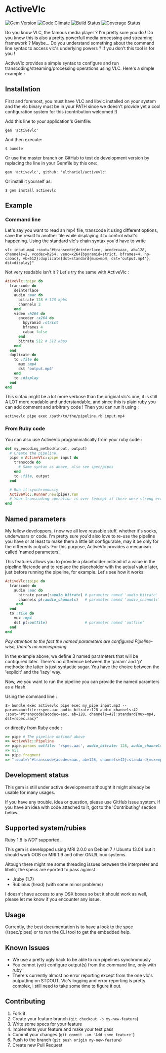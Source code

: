 # ActiveVlc

[![Gem Version](https://badge.fury.io/rb/activevlc.png)](http://badge.fury.io/rb/activevlc)
[![Code Climate](https://codeclimate.com/github/elthariel/activevlc.png)](https://codeclimate.com/github/elthariel/activevlc)
[![Build Status](https://travis-ci.org/elthariel/activevlc.png?branch=master)](https://travis-ci.org/elthariel/activevlc)
[![Coverage Status](https://coveralls.io/repos/elthariel/activevlc/badge.png?branch=master)](https://coveralls.io/r/elthariel/activevlc?branch=master)

Do you know VLC, the famous media player ? I'm pretty sure you do !
Do you know this is also a pretty powerfull media processing and streaming framework ? Maybe...
Do you understand something about the command line syntax to access vlc's underlying
powers ? If you don't this tool is for you !

ActiveVlc provides a simple syntax to configure and run transcoding/streaming/processing
operations using VLC. Here's a simple example :

## Installation

First and foremost, you must have VLC and libvlc installed on your system and
the vlc binary must be in your PATH since we doesn't provide yet a cool
configuration system for this (contribution welcomed !)

Add this line to your application's Gemfile:

    gem 'activevlc'

And then execute:

    $ bundle

Or use the master branch on GitHub to test de development version by replacing
the line in your Gemfile by this one:

    gem 'activevlc', github: 'elthariel/activevlc'

Or install it yourself as:

    $ gem install activevlc

## Example

### Command line

Let's say you want to read an mp4 file, transcode it using different options, save the result to
another file while displaying it to control what's happening. Using the standard vlc's chain syntax
you'd have to write

    vlc input.mp4 :sout="#transcode{deinterlace, acodec=aac, ab=128, channels=2, vcodec=h264, venc=x264{bpyramid=strict, bframes=4, no-cabac}, vb=512}:duplicate{dst=standard{mux=mp4, dst='output.mp4'}, dst=display}"

Not very readable isn't it ? Let's try the same with ActiveVlc :

```ruby
AtiveVlc::pipe do
  transcode do
    deinterlace
    audio :aac do
      bitrate 128 # 128 kpbs
      channels 2
    end
    video :h264 do
      encoder :x264 do
        bpyramid :strict
        bframes 4
        cabac false
      end
      bitrate 512 # 512 kbps
    end
  end
  duplicate do
    to :file do
      mux :mp4
      dst 'output.mp4'
    end
    to :display
  end
end
```

This sintax might be a lot more verbose than the original vlc's one,
it is still A LOT more readable and understandable, and since this is plain ruby
you can add comment and arbitrary code !
Then you can run it using :

    activevlc pipe exec /path/to/the/pipeline.rb input.mp4

### From Ruby code

You can also use ActiveVlc programmatically from your ruby code :

```ruby
def my_encoding_method(input, output)
  # Create the pipeline.
  pipe = ActiveVlc::pipe input do
    transcode do
      # Same syntax as above, also see spec/pipes
    end
    to :file, output
  end

  # Run it synchronously
  ActiveVlc::Runner.new(pipe).run
  # Your transcoding operation is over (except if there were strong errors)
end
```

## Named parameters

My fellow developpers, i now we all love reusable stuff, whether it's socks,
underwears or code. I'm pretty sure you'd also love to re-use the pipeline you
have or at least to make them a little bit configurable, may it be only for
the differents outputs. For this purpose, ActiveVlc provides a mecanism called
'named parameters'.

This features allows you to provide a placeholder instead of a value in the
pipeline file/code and to replace the placeholder with the actual value later,
just before running the pipeline, for example. Let's see how it works:

```ruby
ActiveVlc::pipe do
  transcode do
    audio :aac do
      bitrate param(:audio_bitrate) # parameter named 'audio_bitrate'
      channels p(:audio_channels)   # parameter named 'audio_channels'
     end
  end
  to :file do
    mux :mp4
    dst p(:outfile)                 # parameter named 'outfile'
  end
end
```

*Pay attention to the fact the named parameters are configured Pipeline-wise, there's no namespacing.*

In the example above, we define 3 named parameters that will be configured
later. There's no difference between the 'param' and 'p' methods: the latter
is just syntactic sugar. You have the choice between the 'explicit' and the
'lazy' way.

Now, we you want to run the pipeline you can provide the named paramters as a
Hash.

Using the command line :

    $> bundle exec activevlc pipe exec my_pipe input.mp3 --params=outfile:rspec.aac audio_bitrate:128 audio_channels:42
    :sout="#transcode{acodec=aac, ab=128, channels=42}:standard{mux=mp4, dst=rspec.aac}"

or directly from Ruby code :

```ruby
>> pipe # The pipeline defined above
=> ActiveVlc::Pipeline
>> pipe.params outfile: 'rspec.aac', audio_bitrate: 128, audio_channels: 42
=> nil
>> pipe.fragment
=> ":sout=\"#transcode{acodec=aac, ab=128, channels=42}:standard{mux=mp4, dst=rspec.aac}\""
```

## Development status

This gem is still under active development
althought it might already be usable for many usages.

If you have any trouble, idea or question, please use GitHub issue
system. If you have an idea with code attached to it, got to the
'Contributing' section below.

## Supported system/rubies

Ruby 1.8 is _NOT_ supported.

This gem is developped using MRI 2.0.0 on Debian 7 / Ubuntu 13.04 but it should work OOB on MRI 1.9 and other GNU/Linux systems.

Altough there might me some threading issues between the interpreter and libvlc, the specs are eported to pass against :
* Jruby (1.7)
* Rubinius (head) (with some minor problems)

I doesn't have access to any OSX boxes so but it should work as well, please let me know if you encounter any issue.

## Usage

Currently, the best documentation is to have a look to the spec (/spec/pipes)
or to run the CLI tool to get the embedded help.

## Known Issues

* We use a pretty ugly hack to be able to run pipelines synchronously
* You cannot (yet) configure output(s) from the command line, only with ruby
* There's currently almost no error reporting except from the one vlc's outputting on STDOUT. Vlc's logging and error reporting is pretty complex, i still need to take some time to figure it out.

## Contributing

1. Fork it
2. Create your feature branch (`git checkout -b my-new-feature`)
3. Write some specs for your feature
4. Implements your feature and make your test pass
5. Commit your changes (`git commit -am 'Add some feature'`)
6. Push to the branch (`git push origin my-new-feature`)
7. Create new Pull Request
